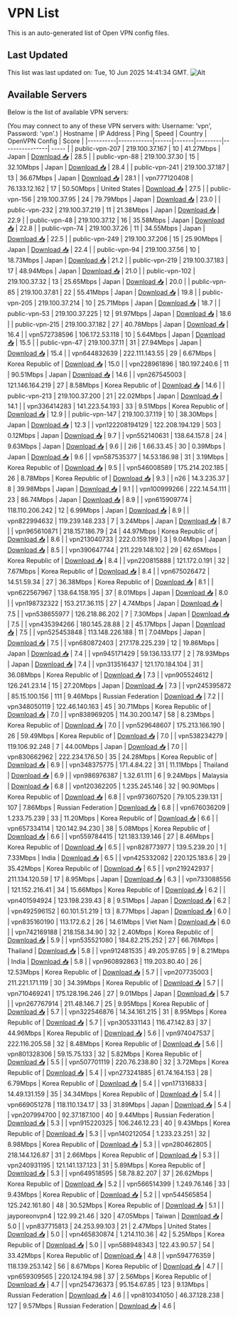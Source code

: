 # VPN List

This is an auto-generated list of Open VPN config files.

## Last Updated

This list was last updated on: Tue, 10 Jun 2025 14:41:34 GMT.
![Alt](https://repobeats.axiom.co/api/embed/186b98318ef1479477931607c1ad7d823f12451f.svg "Repobeats analytics image")

## Available Servers

Below is the list of available VPN servers:

(You may connect to any of these VPN servers with: Username: 'vpn', Password: 'vpn'.)
| Hostname | IP Address | Ping | Speed | Country | OpenVPN Config | Score |
|----------|------------|------|-------|---------|----------------| ----- |
| public-vpn-207 | 219.100.37.167 | 10 | 41.27Mbps | Japan | [Download 📥](./configs/server_0_JP.ovpn) | 28.5 |
| public-vpn-88 | 219.100.37.30 | 15 | 32.10Mbps | Japan | [Download 📥](./configs/server_1_JP.ovpn) | 28.4 |
| public-vpn-241 | 219.100.37.187 | 13 | 36.67Mbps | Japan | [Download 📥](./configs/server_2_JP.ovpn) | 28.1 |
| vpn777120408 | 76.133.12.162 | 17 | 50.50Mbps | United States | [Download 📥](./configs/server_3_US.ovpn) | 27.5 |
| public-vpn-156 | 219.100.37.95 | 24 | 79.79Mbps | Japan | [Download 📥](./configs/server_4_JP.ovpn) | 23.0 |
| public-vpn-232 | 219.100.37.219 | 11 | 21.38Mbps | Japan | [Download 📥](./configs/server_5_JP.ovpn) | 22.9 |
| public-vpn-48 | 219.100.37.12 | 16 | 35.58Mbps | Japan | [Download 📥](./configs/server_6_JP.ovpn) | 22.8 |
| public-vpn-74 | 219.100.37.26 | 11 | 34.55Mbps | Japan | [Download 📥](./configs/server_7_JP.ovpn) | 22.5 |
| public-vpn-249 | 219.100.37.206 | 15 | 25.90Mbps | Japan | [Download 📥](./configs/server_8_JP.ovpn) | 22.4 |
| public-vpn-94 | 219.100.37.56 | 10 | 18.73Mbps | Japan | [Download 📥](./configs/server_9_JP.ovpn) | 21.2 |
| public-vpn-219 | 219.100.37.183 | 17 | 48.94Mbps | Japan | [Download 📥](./configs/server_10_JP.ovpn) | 21.0 |
| public-vpn-102 | 219.100.37.32 | 13 | 25.65Mbps | Japan | [Download 📥](./configs/server_11_JP.ovpn) | 20.0 |
| public-vpn-85 | 219.100.37.81 | 22 | 55.41Mbps | Japan | [Download 📥](./configs/server_12_JP.ovpn) | 19.8 |
| public-vpn-205 | 219.100.37.214 | 10 | 25.71Mbps | Japan | [Download 📥](./configs/server_13_JP.ovpn) | 18.7 |
| public-vpn-53 | 219.100.37.225 | 12 | 91.97Mbps | Japan | [Download 📥](./configs/server_14_JP.ovpn) | 18.6 |
| public-vpn-215 | 219.100.37.182 | 27 | 40.78Mbps | Japan | [Download 📥](./configs/server_15_JP.ovpn) | 16.4 |
| vpn572738596 | 106.172.53.118 | 10 | 5.64Mbps | Japan | [Download 📥](./configs/server_16_JP.ovpn) | 15.5 |
| public-vpn-47 | 219.100.37.11 | 31 | 27.94Mbps | Japan | [Download 📥](./configs/server_17_JP.ovpn) | 15.4 |
| vpn644832639 | 222.111.143.55 | 29 | 6.67Mbps | Korea Republic of | [Download 📥](./configs/server_18_KR.ovpn) | 15.0 |
| vpn228961896 | 180.197.240.6 | 11 | 90.51Mbps | Japan | [Download 📥](./configs/server_19_JP.ovpn) | 14.6 |
| vpn267545003 | 121.146.164.219 | 27 | 8.58Mbps | Korea Republic of | [Download 📥](./configs/server_20_KR.ovpn) | 14.6 |
| public-vpn-213 | 219.100.37.200 | 21 | 22.02Mbps | Japan | [Download 📥](./configs/server_21_JP.ovpn) | 14.1 |
| vpn336414283 | 141.223.54.193 | 33 | 9.51Mbps | Korea Republic of | [Download 📥](./configs/server_22_KR.ovpn) | 12.9 |
| public-vpn-147 | 219.100.37.119 | 10 | 38.30Mbps | Japan | [Download 📥](./configs/server_23_JP.ovpn) | 12.3 |
| vpn122208194129 | 122.208.194.129 | 503 | 0.12Mbps | Japan | [Download 📥](./configs/server_24_JP.ovpn) | 9.7 |
| vpn552140631 | 138.64.157.8 | 24 | 9.63Mbps | Japan | [Download 📥](./configs/server_25_JP.ovpn) | 9.6 |
| 2i6 | 1.66.33.45 | 30 | 0.39Mbps | Japan | [Download 📥](./configs/server_26_JP.ovpn) | 9.6 |
| vpn587535377 | 14.53.186.98 | 31 | 3.19Mbps | Korea Republic of | [Download 📥](./configs/server_27_KR.ovpn) | 9.5 |
| vpn546008589 | 175.214.202.185 | 26 | 8.78Mbps | Korea Republic of | [Download 📥](./configs/server_28_KR.ovpn) | 9.3 |
| n26 | 14.3.235.37 | 8 | 39.98Mbps | Japan | [Download 📥](./configs/server_29_JP.ovpn) | 9.1 |
| vpn100999266 | 222.14.54.111 | 23 | 86.74Mbps | Japan | [Download 📥](./configs/server_30_JP.ovpn) | 8.9 |
| vpn615909774 | 118.110.206.242 | 12 | 6.99Mbps | Japan | [Download 📥](./configs/server_31_JP.ovpn) | 8.9 |
| vpn822994632 | 119.239.148.233 | 7 | 3.24Mbps | Japan | [Download 📥](./configs/server_32_JP.ovpn) | 8.7 |
| vpn965610871 | 218.157.186.79 | 24 | 44.97Mbps | Korea Republic of | [Download 📥](./configs/server_33_KR.ovpn) | 8.6 |
| vpn213040733 | 222.0.159.199 | 3 | 9.04Mbps | Japan | [Download 📥](./configs/server_34_JP.ovpn) | 8.5 |
| vpn390647744 | 211.229.148.102 | 29 | 62.65Mbps | Korea Republic of | [Download 📥](./configs/server_35_KR.ovpn) | 8.4 |
| vpn220815888 | 121.172.0.191 | 32 | 7.67Mbps | Korea Republic of | [Download 📥](./configs/server_36_KR.ovpn) | 8.4 |
| vpn675026472 | 14.51.59.34 | 27 | 36.38Mbps | Korea Republic of | [Download 📥](./configs/server_37_KR.ovpn) | 8.1 |
| vpn622567967 | 138.64.158.195 | 37 | 8.01Mbps | Japan | [Download 📥](./configs/server_38_JP.ovpn) | 8.0 |
| vpn198732322 | 153.217.36.115 | 27 | 4.74Mbps | Japan | [Download 📥](./configs/server_39_JP.ovpn) | 7.5 |
| vpn538655977 | 126.218.86.202 | 7 | 7.30Mbps | Japan | [Download 📥](./configs/server_40_JP.ovpn) | 7.5 |
| vpn435394266 | 180.145.28.88 | 2 | 45.17Mbps | Japan | [Download 📥](./configs/server_41_JP.ovpn) | 7.5 |
| vpn525453848 | 113.148.226.188 | 11 | 7.04Mbps | Japan | [Download 📥](./configs/server_42_JP.ovpn) | 7.5 |
| vpn680872403 | 217.178.225.239 | 12 | 19.86Mbps | Japan | [Download 📥](./configs/server_43_JP.ovpn) | 7.4 |
| vpn945171429 | 59.136.133.177 | 2 | 78.93Mbps | Japan | [Download 📥](./configs/server_44_JP.ovpn) | 7.4 |
| vpn313516437 | 121.170.184.104 | 31 | 36.08Mbps | Korea Republic of | [Download 📥](./configs/server_45_KR.ovpn) | 7.3 |
| vpn905524612 | 126.241.23.14 | 15 | 27.20Mbps | Japan | [Download 📥](./configs/server_46_JP.ovpn) | 7.3 |
| vpn245395872 | 85.15.100.156 | 111 | 9.46Mbps | Russian Federation | [Download 📥](./configs/server_47_RU.ovpn) | 7.2 |
| vpn348050119 | 122.46.140.163 | 45 | 30.71Mbps | Korea Republic of | [Download 📥](./configs/server_48_KR.ovpn) | 7.0 |
| vpn838969205 | 114.30.200.147 | 58 | 8.23Mbps | Korea Republic of | [Download 📥](./configs/server_49_KR.ovpn) | 7.0 |
| vpn529648607 | 175.213.166.190 | 26 | 59.49Mbps | Korea Republic of | [Download 📥](./configs/server_50_KR.ovpn) | 7.0 |
| vpn538234279 | 119.106.92.248 | 7 | 44.00Mbps | Japan | [Download 📥](./configs/server_51_JP.ovpn) | 7.0 |
| vpn830662962 | 222.234.176.50 | 35 | 24.28Mbps | Korea Republic of | [Download 📥](./configs/server_52_KR.ovpn) | 6.9 |
| vpn348375775 | 171.4.84.22 | 31 | 11.11Mbps | Thailand | [Download 📥](./configs/server_53_TH.ovpn) | 6.9 |
| vpn986976387 | 1.32.61.111 | 6 | 9.24Mbps | Malaysia | [Download 📥](./configs/server_54_MY.ovpn) | 6.8 |
| vpn120362205 | 1.235.245.146 | 32 | 90.90Mbps | Korea Republic of | [Download 📥](./configs/server_55_KR.ovpn) | 6.8 |
| vpn973607520 | 79.105.239.131 | 107 | 7.86Mbps | Russian Federation | [Download 📥](./configs/server_56_RU.ovpn) | 6.8 |
| vpn676036209 | 1.233.75.239 | 33 | 11.20Mbps | Korea Republic of | [Download 📥](./configs/server_57_KR.ovpn) | 6.6 |
| vpn657334114 | 120.142.94.230 | 38 | 5.08Mbps | Korea Republic of | [Download 📥](./configs/server_58_KR.ovpn) | 6.6 |
| vpn559784415 | 121.183.139.146 | 27 | 8.46Mbps | Korea Republic of | [Download 📥](./configs/server_59_KR.ovpn) | 6.5 |
| vpn828773977 | 139.5.239.20 | 1 | 7.33Mbps | India | [Download 📥](./configs/server_60_IN.ovpn) | 6.5 |
| vpn425332082 | 220.125.183.6 | 29 | 35.42Mbps | Korea Republic of | [Download 📥](./configs/server_61_KR.ovpn) | 6.5 |
| vpn219242937 | 211.134.120.59 | 17 | 8.95Mbps | Japan | [Download 📥](./configs/server_62_JP.ovpn) | 6.3 |
| vpn733088556 | 121.152.216.41 | 34 | 15.66Mbps | Korea Republic of | [Download 📥](./configs/server_63_KR.ovpn) | 6.2 |
| vpn401594924 | 123.198.239.43 | 8 | 9.51Mbps | Japan | [Download 📥](./configs/server_64_JP.ovpn) | 6.2 |
| vpn492596152 | 60.101.51.219 | 13 | 8.77Mbps | Japan | [Download 📥](./configs/server_65_JP.ovpn) | 6.0 |
| vpn835160190 | 113.172.6.2 | 26 | 14.61Mbps | Viet Nam | [Download 📥](./configs/server_66_VN.ovpn) | 6.0 |
| vpn742169188 | 218.158.34.90 | 32 | 2.40Mbps | Korea Republic of | [Download 📥](./configs/server_67_KR.ovpn) | 5.9 |
| vpn535521080 | 184.82.215.252 | 27 | 66.76Mbps | Thailand | [Download 📥](./configs/server_68_TH.ovpn) | 5.8 |
| vpn912481535 | 49.205.97.65 | 9 | 8.21Mbps | India | [Download 📥](./configs/server_69_IN.ovpn) | 5.8 |
| vpn960892863 | 119.203.80.40 | 26 | 12.53Mbps | Korea Republic of | [Download 📥](./configs/server_70_KR.ovpn) | 5.7 |
| vpn207735003 | 211.221.171.119 | 30 | 34.39Mbps | Korea Republic of | [Download 📥](./configs/server_71_KR.ovpn) | 5.7 |
| vpn710469241 | 175.128.196.246 | 27 | 9.01Mbps | Japan | [Download 📥](./configs/server_72_JP.ovpn) | 5.7 |
| vpn267767914 | 211.48.146.7 | 25 | 9.95Mbps | Korea Republic of | [Download 📥](./configs/server_73_KR.ovpn) | 5.7 |
| vpn322546876 | 14.34.161.215 | 31 | 8.95Mbps | Korea Republic of | [Download 📥](./configs/server_74_KR.ovpn) | 5.7 |
| vpn305331143 | 116.47.142.83 | 37 | 44.96Mbps | Korea Republic of | [Download 📥](./configs/server_75_KR.ovpn) | 5.6 |
| vpn974047537 | 222.116.205.58 | 32 | 8.48Mbps | Korea Republic of | [Download 📥](./configs/server_76_KR.ovpn) | 5.6 |
| vpn801328306 | 59.15.75.133 | 32 | 5.82Mbps | Korea Republic of | [Download 📥](./configs/server_77_KR.ovpn) | 5.5 |
| vpn507701119 | 220.76.238.80 | 32 | 3.72Mbps | Korea Republic of | [Download 📥](./configs/server_78_KR.ovpn) | 5.4 |
| vpn273241885 | 61.74.164.153 | 28 | 6.79Mbps | Korea Republic of | [Download 📥](./configs/server_79_KR.ovpn) | 5.4 |
| vpn171316833 | 14.49.131.159 | 35 | 34.34Mbps | Korea Republic of | [Download 📥](./configs/server_80_KR.ovpn) | 5.4 |
| vpn669051278 | 118.110.134.17 | 33 | 31.89Mbps | Japan | [Download 📥](./configs/server_81_JP.ovpn) | 5.4 |
| vpn207994700 | 92.37.187.100 | 40 | 9.44Mbps | Russian Federation | [Download 📥](./configs/server_82_RU.ovpn) | 5.3 |
| vpn915220325 | 106.246.12.23 | 40 | 9.43Mbps | Korea Republic of | [Download 📥](./configs/server_83_KR.ovpn) | 5.3 |
| vpn140212054 | 1.233.23.251 | 32 | 8.98Mbps | Korea Republic of | [Download 📥](./configs/server_84_KR.ovpn) | 5.3 |
| vpn280462805 | 218.144.126.87 | 31 | 2.66Mbps | Korea Republic of | [Download 📥](./configs/server_85_KR.ovpn) | 5.3 |
| vpn240931195 | 121.141.137.123 | 31 | 5.89Mbps | Korea Republic of | [Download 📥](./configs/server_86_KR.ovpn) | 5.3 |
| vpn649518595 | 58.78.82.207 | 37 | 26.62Mbps | Korea Republic of | [Download 📥](./configs/server_87_KR.ovpn) | 5.2 |
| vpn566514399 | 1.249.76.146 | 33 | 9.43Mbps | Korea Republic of | [Download 📥](./configs/server_88_KR.ovpn) | 5.2 |
| vpn544565854 | 125.242.161.80 | 48 | 30.52Mbps | Korea Republic of | [Download 📥](./configs/server_89_KR.ovpn) | 5.1 |
| jayporeonvpn4 | 122.99.21.46 | 320 | 47.05Mbps | Taiwan | [Download 📥](./configs/server_90_TW.ovpn) | 5.0 |
| vpn837715813 | 24.253.99.103 | 21 | 2.47Mbps | United States | [Download 📥](./configs/server_91_US.ovpn) | 5.0 |
| vpn465830874 | 1.214.110.36 | 42 | 5.25Mbps | Korea Republic of | [Download 📥](./configs/server_92_KR.ovpn) | 5.0 |
| vpn588948343 | 122.43.90.57 | 54 | 33.42Mbps | Korea Republic of | [Download 📥](./configs/server_93_KR.ovpn) | 4.8 |
| vpn594776359 | 118.139.253.142 | 56 | 8.67Mbps | Korea Republic of | [Download 📥](./configs/server_94_KR.ovpn) | 4.7 |
| vpn659309565 | 220.124.194.98 | 37 | 2.56Mbps | Korea Republic of | [Download 📥](./configs/server_95_KR.ovpn) | 4.7 |
| vpn254736373 | 95.154.67.85 | 123 | 9.13Mbps | Russian Federation | [Download 📥](./configs/server_96_RU.ovpn) | 4.6 |
| vpn810341050 | 46.37.128.238 | 127 | 9.57Mbps | Russian Federation | [Download 📥](./configs/server_97_RU.ovpn) | 4.6 |

